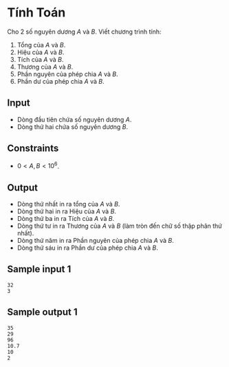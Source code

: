 # Tính Toán

Cho $2$ số nguyên dương $A$ và $B$. Viết chương trình tính:

1. Tổng của $A$ và $B$.
2. Hiệu của $A$ và $B$.
3. Tích của $A$ và $B$.
4. Thương của $A$ và $B$.
5. Phần nguyên của phép chia $A$ và $B$.
6. Phần dư của phép chia $A$ và $B$.

## Input

- Dòng đầu tiên chứa số nguyên dương $A$.
- Dòng thứ hai chứa số nguyên dương $B$.

## Constraints

- $0 < A, B < 10^6$.

## Output

- Dòng thứ nhất in ra tổng của $A$ và $B$.
- Dòng thứ hai in ra Hiệu của $A$ và $B$.
- Dòng thứ ba in ra Tích của $A$ và $B$.
- Dòng thứ tư in ra Thương của $A$ và $B$ (làm tròn đến chữ số thập phân thứ nhất).
- Dòng thứ năm in ra Phần nguyên của phép chia $A$ và $B$.
- Dòng thứ sáu in ra Phần dư của phép chia $A$ và $B$.

## Sample input 1

```
32
3
```

## Sample output 1

```
35
29
96
10.7
10
2
```
